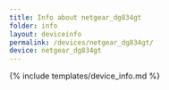 ```yaml
---
title: Info about netgear_dg834gt
folder: info
layout: deviceinfo
permalink: /devices/netgear_dg834gt/
device: netgear_dg834gt
---
```

{% include templates/device_info.md %}
